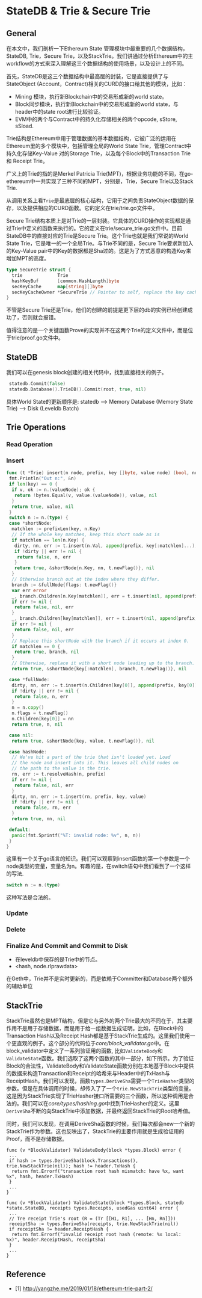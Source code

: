 # StateDB & Trie & Secure Trie

## General

在本文中，我们剖析一下Ethereum State 管理模块中最重要的几个数据结构，StateDB, Trie，Secure Trie，以及StackTrie。我们讲通过分析Ethereum中的主workflow的方式来深入理解这三个数据结构的使用场景，以及设计上的不同。

首先，StateDB是这三个数据结构中最高层的封装，它是直接提供了与StateObject (Account，Contract)相关的CURD的接口给其他的模块，比如：

- Mining 模块，执行新Blockchain中的交易形成新的world state。
- Block同步模块，执行新Blockchain中的交易形成新的world state，与header中的state root进行比较验证。
- EVM中的两个与Contract中的持久化存储相关的两个opcode, sStore, sSload.

Trie结构是Ethereum中用于管理数据的基本数据结构，它被广泛的运用在Ethereum里的多个模块中，包括管理全局的World State Trie，管理Contract中持久化存储Key-Value 对的Storage Trie，以及每个Block中的Transaction Trie 和 Receipt Trie。

广义上的Trie的指的是Merkel Patricia Trie(MPT)，根据业务功能的不同，在go-ethereum中一共实现了三种不同的MPT，分别是，Trie，Secure Trie以及Stack Trie.

<!-- 这些Trie在具体实现上的不同点在于，Transaction Trie本质上并没有使用Trie来管理Transaction的数据，而是依赖于MPT的根来快速验证，具体可以参考core/types/hashing.go/DeriveSha()函数来了解Transaction Trie 的root是如何产生的，这里的Trie使用的是StackTrie。在本文中，我们主要研究的对象是与全局World State Trie有关的结构。 -->

从调用关系上看`Trie`是最底层的核心结构，它用于之间负责StateObject数据的保存，以及提供相应的CURD函数。它的定义在trie/trie.go文件中。

Secure Trie结构本质上是对Trie的一层封装。它具体的CURD操作的实现都是通过Trie中定义的函数来执行的。它的定义在trie/secure_trie.go文件中。目前StateDB中的直接对应的Trie是Secure Trie。这个Trie也就是我们常说的World State Trie，它是唯一的一个全局Trie。与Trie不同的是，Secure Trie要求新加入的Key-Value pair中的Key的数据都是Sha过的。这是为了方式恶意的构造Key来增加MPT的高度。

```go
type SecureTrie struct {
  trie             Trie
  hashKeyBuf       [common.HashLength]byte
  secKeyCache      map[string][]byte
  secKeyCacheOwner *SecureTrie // Pointer to self, replace the key cache on mismatch
}
```

不管是Secure Trie还是Trie，他们的创建的前提是更下层的db的实例已经创建成功了，否则就会报错。

值得注意的是一个关键函数Prove的实现并不在这两个Trie的定义文件中，而是位于trie/proof.go文件中。

## StateDB

我们可以在genesis block创建的相关代码中，找到直接相关的例子。

```go
 statedb.Commit(false)
 statedb.Database().TrieDB().Commit(root, true, nil)
```

具体World State的更新顺序是: statedb --> Memory Database (Memory State Trie) --> Disk (Leveldb Batch)

## Trie Operations

### Read Operation

### Insert

```go
func (t *Trie) insert(n node, prefix, key []byte, value node) (bool, node, error) {
 fmt.Println("Out n:", &n)
 if len(key) == 0 {
  if v, ok := n.(valueNode); ok {
   return !bytes.Equal(v, value.(valueNode)), value, nil
  }
  return true, value, nil
 }
 switch n := n.(type) {
 case *shortNode:
  matchlen := prefixLen(key, n.Key)
  // If the whole key matches, keep this short node as is
  if matchlen == len(n.Key) {
   dirty, nn, err := t.insert(n.Val, append(prefix, key[:matchlen]...), key[matchlen:], value)
   if !dirty || err != nil {
    return false, n, err
   }
   return true, &shortNode{n.Key, nn, t.newFlag()}, nil
  }
  // Otherwise branch out at the index where they differ.
  branch := &fullNode{flags: t.newFlag()}
  var err error
  _, branch.Children[n.Key[matchlen]], err = t.insert(nil, append(prefix, n.Key[:matchlen+1]...), n.Key[matchlen+1:], n.Val)
  if err != nil {
   return false, nil, err
  }
  _, branch.Children[key[matchlen]], err = t.insert(nil, append(prefix, key[:matchlen+1]...), key[matchlen+1:], value)
  if err != nil {
   return false, nil, err
  }
  // Replace this shortNode with the branch if it occurs at index 0.
  if matchlen == 0 {
   return true, branch, nil
  }
  // Otherwise, replace it with a short node leading up to the branch.
  return true, &shortNode{key[:matchlen], branch, t.newFlag()}, nil

 case *fullNode:
  dirty, nn, err := t.insert(n.Children[key[0]], append(prefix, key[0]), key[1:], value)
  if !dirty || err != nil {
   return false, n, err
  }
  n = n.copy()
  n.flags = t.newFlag()
  n.Children[key[0]] = nn
  return true, n, nil

 case nil:
  return true, &shortNode{key, value, t.newFlag()}, nil

 case hashNode:
  // We've hit a part of the trie that isn't loaded yet. Load
  // the node and insert into it. This leaves all child nodes on
  // the path to the value in the trie.
  rn, err := t.resolveHash(n, prefix)
  if err != nil {
   return false, nil, err
  }
  dirty, nn, err := t.insert(rn, prefix, key, value)
  if !dirty || err != nil {
   return false, rn, err
  }
  return true, nn, nil

 default:
  panic(fmt.Sprintf("%T: invalid node: %v", n, n))
 }
}
```

这里有一个关于go语言的知识。我们可以观察到insert函数的第一个参数是一个node类型的变量，变量名为n。有趣的是，在switch语句中我们看到了一个这样的写法.

```go
switch n := n.(type)
```

这种写法是合法的。

### Update

### Delete

### Finalize And Commit and Commit to Disk

- 在leveldb中保存的是Trie中的节点。
- <hash, node.rlprawdata>

在Geth中，Trie并不是实时更新的，而是依赖于Committer和Database两个额外的辅助单位

## StackTrie

StackTrie虽然也是MPT结构，但是它与另外的两个Trie最大的不同在于，其主要作用不是用于存储数据，而是用于给一组数据生成证明。比如，在Block中的Transaction Hash以及Receipt Hash都是基于StackTrie生成的。这里我们使用一个更直观的例子。这个部分的代码位于*core/block_validator.go*中。在block_validator中定义了一系列验证用的函数, 比如`ValidateBody`和 `ValidateState`函数。我们选取了这两个函数的其中一部分，如下所示。为了验证Block的合法性，ValidateBody和ValidateState函数分别在本地基于Block中提供的数据来构造Transaction和Receipt的哈希来与Header中的TxHash与ReceiptHash。我们可以发现，函数`types.DeriveSha`需要一个`TrieHasher`类型的参数。但是在具体调用的时候，却传入了了一个`trie.NewStackTrie`类型的变量。这是因为StackTrie实现了TrieHasher接口所需要的三个函数，所以这种调用是合法的。我们可以在*core/types/hashing.go*中找到TrieHasher的定义。这里`DeriveSha`不断的向StackTrie中添加数据，并最终返回StackTrie的Root哈希值。

同时，我们可以发现，在调用DeriveSha函数的时候，我们每次都会new一个新的StackTrie作为参数。这也反映出了，StackTrie的主要作用就是生成验证用的Proof，而不是存储数据。

```golang
func (v *BlockValidator) ValidateBody(block *types.Block) error {
 ...
 if hash := types.DeriveSha(block.Transactions(), trie.NewStackTrie(nil)); hash != header.TxHash {
  return fmt.Errorf("transaction root hash mismatch: have %x, want %x", hash, header.TxHash)
 }
 ...
}
```

```golang
func (v *BlockValidator) ValidateState(block *types.Block, statedb *state.StateDB, receipts types.Receipts, usedGas uint64) error {
 ...
 // Tre receipt Trie's root (R = (Tr [[H1, R1], ... [Hn, Rn]]))
 receiptSha := types.DeriveSha(receipts, trie.NewStackTrie(nil))
 if receiptSha != header.ReceiptHash {
  return fmt.Errorf("invalid receipt root hash (remote: %x local: %x)", header.ReceiptHash, receiptSha)
 }
 ...
}

```

## Reference

- [1] <http://yangzhe.me/2019/01/18/ethereum-trie-part-2/>
